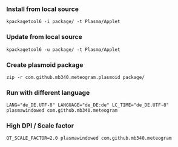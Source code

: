 
### Install from local source

	kpackagetool6 -i package/ -t Plasma/Applet

### Update from local source

	kpackagetool6 -u package/ -t Plasma/Applet

### Create plasmoid package

	zip -r com.github.mb340.meteogram.plasmoid package/

### Run with different language

	LANG="de_DE.UTF-8" LANGUAGE="de_DE:de" LC_TIME="de_DE.UTF-8" plasmawindowed com.github.mb340.meteogram

### High DPI / Scale factor

	QT_SCALE_FACTOR=2.0 plasmawindowed com.github.mb340.meteogram
